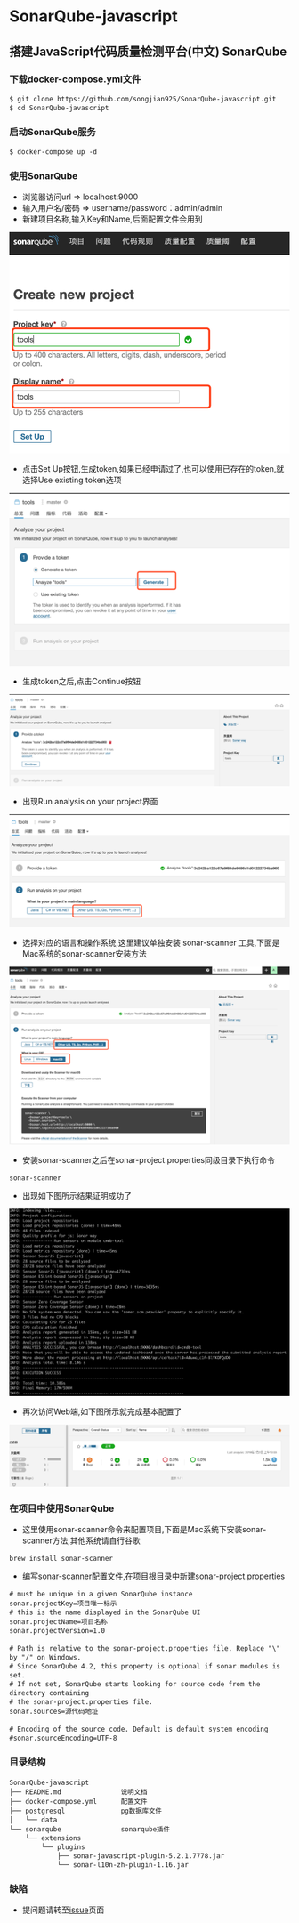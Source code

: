 # SonarQube-javascript

## 搭建JavaScript代码质量检测平台(中文) SonarQube

### 下载docker-compose.yml文件
```
$ git clone https://github.com/songjian925/SonarQube-javascript.git
$ cd SonarQube-javascript
```
### 启动SonarQube服务
```
$ docker-compose up -d 
```

### 使用SonarQube
 - 浏览器访问url => localhost:9000   
 - 输入用户名/密码 => username/password：admin/admin
 - 新建项目名称,输入Key和Name,后面配置文件会用到   

 ![create](./public/create.png)
 - 点击Set Up按钮,生成token,如果已经申请过了,也可以使用已存在的token,就选择Use existing token选项

 ![token](./public/generate-token.png)
 - 生成token之后,点击Continue按钮

 ![continue](./public/continue.png)
 - 出现Run analysis on your project界面

 ![analazy](./public/analazy.png)
 - 选择对应的语言和操作系统,这里建议单独安装 sonar-scanner 工具,下面是Mac系统的sonar-scanner安装方法  

 ![finish](./public/finish.png)
 - 安装sonar-scanner之后在sonar-project.properties同级目录下执行命令
 ```
 sonar-scanner
 ```
 - 出现如下图所示结果证明成功了

 ![result](./public/result.png)
 - 再次访问Web端,如下图所示就完成基本配置了

 ![result](./public/project-result.png)

### 在项目中使用SonarQube
- 这里使用sonar-scanner命令来配置项目,下面是Mac系统下安装sonar-scanner方法,其他系统请自行谷歌
```
brew install sonar-scanner
```
- 编写sonar-scanner配置文件,在项目根目录中新建sonar-project.properties
```
# must be unique in a given SonarQube instance
sonar.projectKey=项目唯一标示
# this is the name displayed in the SonarQube UI
sonar.projectName=项目名称
sonar.projectVersion=1.0

# Path is relative to the sonar-project.properties file. Replace "\" by "/" on Windows.
# Since SonarQube 4.2, this property is optional if sonar.modules is set.
# If not set, SonarQube starts looking for source code from the directory containing
# the sonar-project.properties file.
sonar.sources=源代码地址

# Encoding of the source code. Default is default system encoding
#sonar.sourceEncoding=UTF-8
```

### 目录结构
```
SonarQube-javascript
├── README.md               说明文档
├── docker-compose.yml      配置文件
├── postgresql              pg数据库文件
│   └── data
└── sonarqube               sonarqube插件
    └── extensions
        └── plugins
            ├── sonar-javascript-plugin-5.2.1.7778.jar
            └── sonar-l10n-zh-plugin-1.16.jar
```

### 缺陷
- 提问题请转至[issue](https://github.com/songjian925/SonarQube-javascript/issues)页面